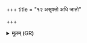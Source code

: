 +++
title = "१२ असृक्तो अधि जातो"

+++
<details><summary>मूलम् (GR)</summary>

+++(PSK 20.52.12)+++असृक्तो अधि जातो ऽसि  
पर्णे ते सदनं कृतम् ।  
आण्डं पतत्रिणाम् असि  
जहि वामून् प्र बाधम ॥
</details>
